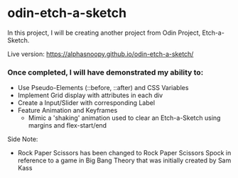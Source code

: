 # odin-etch-a-sketch
In this project, I will be creating another project from Odin Project, Etch-a-Sketch. 

Live version: https://alphasnoopy.github.io/odin-etch-a-sketch/

### Once completed, I will have demonstrated my ability to:
* Use Pseudo-Elements (::before, ::after) and CSS Variables
* Implement Grid display with attributes in each div
* Create a Input/Slider with corresponding Label
* Feature Animation and Keyframes
  - Mimic a 'shaking' animation used to clear an Etch-a-Sketch using margins and flex-start/end

Side Note: 
* Rock Paper Scissors has been changed to Rock Paper Scissors Spock in reference to a 
game in Big Bang Theory that was initially created by Sam Kass
